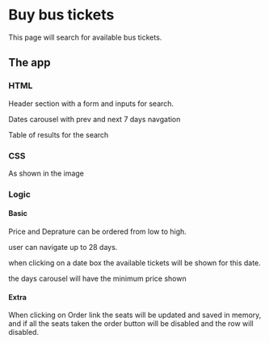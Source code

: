 # Buy bus tickets
This page will search for available bus tickets.

## The app
### HTML
Header section with a form and inputs for search.

Dates carousel with prev and next 7 days navgation

Table of results for the search

### CSS
As shown in the image

### Logic
#### Basic
Price and Deprature can be ordered from low to high.

user can navigate up to 28 days.

when clicking on a date box the available tickets will be shown for this date.

the days carousel will have the minimum price shown
#### Extra
When clicking on Order link the seats will be updated and saved in memory, and if all the seats taken the order button will be disabled and the row will disabled.